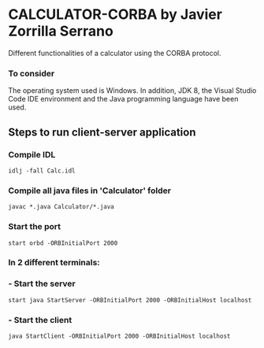# CALCULATOR-CORBA by Javier Zorrilla Serrano
Different functionalities of a calculator using the CORBA protocol.

### To consider
The operating system used is Windows. In addition, JDK 8, the Visual Studio Code IDE environment and the Java programming language have been used.

## Steps to run client-server application
### Compile IDL


    idlj -fall Calc.idl

### Compile all java files in 'Calculator' folder


    javac *.java Calculator/*.java

### Start the port


    start orbd -ORBInitialPort 2000

### In 2 different terminals:
### - Start the server


    start java StartServer -ORBInitialPort 2000 -ORBInitialHost localhost

### - Start the client


    java StartClient -ORBInitialPort 2000 -ORBInitialHost localhost
